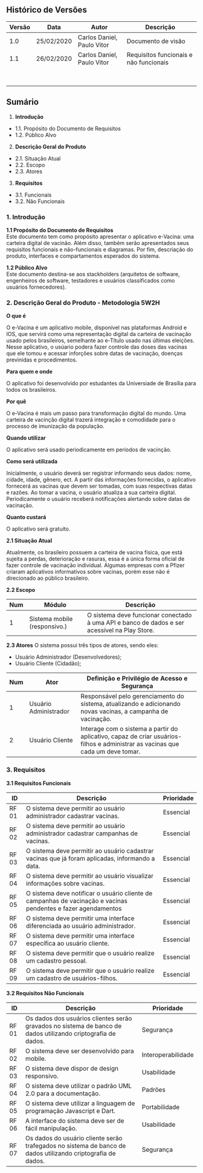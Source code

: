 ## Histórico de Versões
| Versão  |  Data  | Autor  |  Descrição  |
| ------------------- | ------------------- | ------------------- | ------------------- |
|  1.0 |  25/02/2020 | Carlos Daniel, Paulo Vitor |  Documento de visão |
|  1.1 |  26/02/2020 | Carlos Daniel, Paulo Vitor  |  Requisitos funcionais e não funcionais |
|   |   |   |   |
|   |   |   |   |
|   |   |   |   |
|   |   |   |   |
|   |   |   |   |
|   |   |   |   |
|   |   |   |   |
|   |   |   |   |


## Sumário
1.  **Introdução**
- 1.1. Propósito do Documento de Requisitos
- 1.2. Público Alvo
2.  **Descrição Geral do Produto**
- 2.1. Situação Atual
- 2.2. Escopo
- 2.3. Atores
3.  **Requisitos**
- 3.1. Funcionais
- 3.2. Não Funcionais


### 1.  Introdução

**1.1  Propósito do Documento de Requisitos**  
Este documento tem como propósito apresentar o aplicativo e-Vacina: uma carteira digital de vacinão. Além disso, também serão apresentados seus requisitos funcionais e não-funcionais e diagramas. Por fim, descriação do produto, interfaces e compartamentos esperados do sistema.

**1.2  Público Alvo**  
Este documento destina-se aos stackholders (arquitetos de software, engenheiros de software, testadores e usuários classificados como usuários fornecedores).

### 2. Descrição Geral do Produto - Metodologia 5W2H

**O que é**

O e-Vacina é um aplicativo mobile, disponível nas plataformas Android e IOS, que servirá como uma representação digital da carteira de vacinação usado pelos brasileiros, semelhante ao e-Título usado nas últimas eleições.
Nesse aplicativo, o usúario podera fazer controle das doses das vacinas que ele tomou e acessar inforções sobre datas de vacinação, doenças previnidas e procedimentos.

**Para quem e onde**

O aplicativo foi desenvolvido por estudantes da Universiade de Brasília para todos os brasileiros.

**Por quê**

O e-Vacina é mais um passo para transformação digital do mundo. Uma carteira de vacinção digital trazerá integração e comodidade para o processo de imunização da população. 

**Quando utilizar**

O aplicativo será usado periodicamente em períodos de vacinção.

**Como será utilizada**

Inicialmente, o usuário deverá ser registrar informando seus dados: nome, cidade, idade, gênero, ect. 
A partir das informações fornecidas, o aplicativo fornecerá as vacinas que devem ser tomadas, com suas respectivas datas e razões. Ao tomar a vacina, o usuário atualiza a sua carteira digital.
Periodicamente o usuário receberá notificações alertando sobre datas de vacinação. 

**Quanto custará**

O aplicativo será gratuito.


**2.1  Situação Atual**

Atualmente, os brasileiro possuem a carteira de vacina física, que está sujeita a perdas, deterioração e rasuras, essa é a única forma oficial de fazer controle de vacinação individual. Algumas empresas com a Pfizer criaram aplicativos informativos sobre vacinas, porém esse não é direcionado ao público brasileiro. 

**2.2  Escopo**

| Num  |  Módulo  | Descrição |  
| ------------------- | ------------------- | ------------------- | 
|  1 |  Sistema mobile (responsivo.) |O sistema deve funcionar conectado à uma API e banco de dados e ser acessível na Play Store. 

**2.3 Atores** 
O sistema possui três tipos de atores, sendo eles:     
   - Usuário Administrador (Desenvolvedores);      
   - Usuário Cliente (Cidadão);
 

| Num  |  Ator  | Definição e Privilégio de Acesso e Segurança |  
| ------------------- | ------------------- | ------------------- | 
|  1 |  Usuário Administrador | Responsável pelo gerenciamento do sistema, atualizando e adicionando novas vacinas, a campanha de vacinação. |
|  2 |  Usuário Cliente | Interage com o sistema a partir do aplicativo, capaz de criar usuários-filhos e administrar as vacinas que cada um deve tomar.|

### 3. Requisitos

**3.1 Requisitos Funcionais**

|ID| Descrição| Prioridade|
| ------------------- | ------------------- | ------------------- |
|  RF 01  |  O sistema deve permitir ao usuário administrador cadastrar vacinas.|Essencial|
|  RF 02  |  O sistema deve permitir ao usuário administrador cadastrar campanhas de vacinas.|Essencial|
|  RF 03  |  O sistema deve permitir ao usuário cadastrar vacinas que já foram aplicadas, informando a data.|Essencial|
|  RF 04  |  O sistema deve permitir ao usuário visualizar informações sobre vacinas.|Essencial|
|  RF 05  |  O sistema deve notificar o usuário cliente de campanhas de vacinação e vacinas pendentes e fazer agendamentos|Essencial|
|  RF 06  |  O sistema deve permitir uma interface diferenciada ao usuário administrador.|Essencial|
|  RF 07  |  O sistema deve permitir uma interface específica ao usuário cliente.|Essencial|
|  RF 08  |  O sistema deve permitir que o usuário realize um cadastro pessoal.|Essencial|
|  RF 09  |  O sistema deve permitir que o usuário realize um cadastro de usuários-filhos.|Essencial|



**3.2 Requisitos Não Funcionais**

|ID| Descrição| Prioridade|
| ------------------- | ------------------- | ------------------- |
| RF 01| Os dados dos usuários clientes serão gravados no sistema de banco de dados utilizando criptografia de dados.| Segurança |
| RF 02| O sistema deve ser desenvolvido para mobile.| Interoperabilidade |
| RF 03| O sistema deve dispor de design responsivo.| Usabilidade |
| RF 04| O sistema deve utilizar o padrão UML 2.0 para a documentação.| Padrões |
| RF 05| O sistema deve utilizar a linguagem de programação Javascript e Dart.| Portabilidade |
| RF 06| A interface do sistema deve ser de fácil manipulação.| Usabilidade | 
| RF 07| Os dados do usuário cliente serão trafegados no sistema de banco de dados utilizando criptografia de dados. | Segurança |


